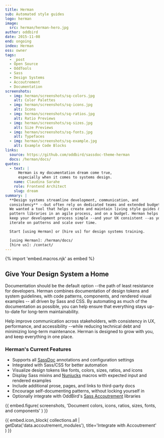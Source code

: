 ```yaml
---
title: Herman
sub: Automated style guides
logo: herman
image:
  src: herman/herman-hero.jpg
author: oddbird
date: 2015-11-08
end: ongoing
index: Herman
oss: owner
tags:
  - _post
  - Open Source
  - OddTools
  - Sass
  - Design Systems
  - Accoutrement
  - Documentation
screenshots:
  - img: herman/screenshots/sq-colors.jpg
    alt: Color Palettes
  - img: herman/screenshots/sq-icons.jpg
    alt: Icons
  - img: herman/screenshots/sq-ratios.jpg
    alt: Ratio Previews
  - img: herman/screenshots/sq-sizes.jpg
    alt: Size Previews
  - img: herman/screenshots/sq-fonts.jpg
    alt: Typefaces
  - img: herman/screenshots/sq-example.jpg
    alt: Example Code Blocks
links:
  source: https://github.com/oddbird/sassdoc-theme-herman
  docs: /herman/docs/
quotes:
  - text: |
      Herman is my documentation dream come true,
      especially when it comes to systems design.
    name: Claudina Sarahe
    role: Frontend Architect
    slug: dream
summary: |
  **Design systems streamline development, communication, and
  consistency** --but often rely on dedicated teams and extended budgets.
  We wanted a tool that helps create and maintain living style guides &
  pattern libraries in an agile process, and on a budget. Herman helps you
  keep your development process simple --and your UX consistent --as you
  iterate on patterns and scale over time.

  Start [using Herman] or [hire us] for design systems training.

  [using Herman]: /herman/docs/
  [hire us]: /contact/
---
```


{% import 'embed.macros.njk' as embed %}

## Give Your Design System a Home

Documentation should be the default option --the path of least
resistance for developers. Herman combines documentation of design
tokens and system guidelines, with code patterns, components, and
rendered visual examples -- all driven by Sass and CSS. By automating as
much of the documentation as possible, you can help ensure that
everything stays up-to-date for long-term maintainability.

Help improve communication across stakeholders, with consistency in UX,
performance, and accessibility --while reducing technical debt and
minimizing long-term maintenance. Herman is designed to grow with you,
and keep everything in one place.

### Herman's Current Features

- Supports all [SassDoc] annotations and configuration settings
- Integrated with Sass/CSS for better automation
- Visualize design tokens like fonts, colors, sizes, ratios, and icons
- Display Sass mixins and [Nunjucks] macros with expected input and
  rendered examples
- Include additional prose, pages, and links to third-party docs
- Encourage self-documenting patterns, without locking yourself in
- Optionally integrate with OddBird's [Sass Accoutrement] libraries

[SassDoc]: http://sassdoc.com/
[Nunjucks]: https://mozilla.github.io/nunjucks/
[Sass Accoutrement]: /accoutrement/


{{ embed.figure(
  screenshots,
  'Document colors, icons, ratios, sizes, fonts, and components'
) }}

{{ embed.icon_block(
  collections.all | getData('data.accoutrement_modules'),
  title='Integrate with Accoutrement'
) }}
